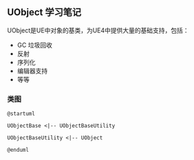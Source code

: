## UObject 学习笔记

UObject是UE中对象的基类，为UE4中提供大量的基础支持，包括：
- GC 垃圾回收
- 反射
- 序列化
- 编辑器支持
- 等等


### 类图

```plantuml
@startuml

UObjectBase <|-- UObjectBaseUtility

UObjectBaseUtility <|-- UObject

@enduml
```


